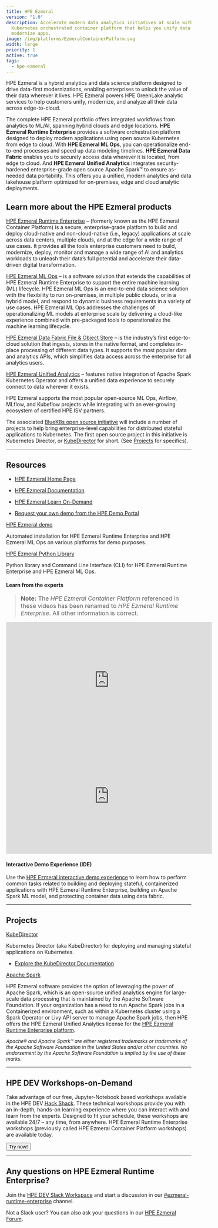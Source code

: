 ```yaml
---
title: HPE Ezmeral
version: "1.0"
description: Accelerate modern data analytics initiatives at scale with this
  Kubernetes orchestrated container platform that helps you unify data and
  modernize apps.
image: /img/platforms/EzmeralContainerPatform.svg
width: large
priority: 1
active: true
tags:
  - hpe-ezmeral
---
```

<a id="top"></a>

HPE Ezmeral is a hybrid analytics and data science platform designed to drive data-first modernizations, enabling enterprises to unlock the value of their data wherever it lives. HPE Ezmeral powers HPE GreenLake analytic services to help customers unify, modernize, and analyze all their data across edge-to-cloud.

The complete HPE Ezmeral portfolio offers integrated workflows from analytics to ML/AI, spanning hybrid clouds and edge locations. **HPE Ezmeral Runtime Enterprise** provides a software orchestration platform designed to deploy modern applications using open source Kubernetes from edge to cloud. With **HPE Ezmeral ML Ops**, you can operationalize end-to-end processes and speed up data modeling timelines. **HPE Ezmeral Data Fabric** enables you to securely access data wherever it is located, from edge to cloud. And **HPE Ezmeral Unified Analytics** integrates security-hardened enterprise-grade open source Apache Spark™ to ensure as-needed data portability. This offers you a unified, modern analytics and data lakehouse platform optimized for on-premises, edge and cloud analytic deployments. 

## Learn more about the HPE Ezmeral products

[HPE Ezmeral Runtime Enterprise](https://www.hpe.com/us/en/software/ezmeral-runtime.html) – (formerly known as the HPE Ezmeral Container Platform) is a secure, enterprise-grade platform to build and deploy cloud-native and non-cloud-native (i.e., legacy) applications at scale across data centers, multiple clouds, and at the edge for a wide range of use cases. It provides all the tools enterprise customers need to build, modernize, deploy, monitor and manage a wide range of AI and analytics workloads to unleash their data’s full potential and accelerate their data-driven digital transformation.

[HPE Ezmeral ML Ops](https://www.hpe.com/us/en/solutions/ezmeral-machine-learning-operations.html) – is a software solution that extends the capabilities of HPE Ezmeral Runtime Enterprise to support the entire machine learning (ML) lifecycle. HPE Ezmeral ML Ops is an end-to-end data science solution with the flexibility to run on-premises, in multiple public clouds, or in a hybrid model, and respond to dynamic business requirements in a variety of use cases. HPE Ezmeral ML Ops addresses the challenges of operationalizing ML models at enterprise scale by delivering a cloud-like experience combined with pre-packaged tools to operationalize the machine learning lifecycle.

[HPE Ezmeral Data Fabric File & Object Store](https://www.hpe.com/us/en/software/ezmeral-data-fabric.html) – is the industry’s first edge-to-cloud solution that ingests, stores in the native format, and completes in-place processing of different data types. It supports the most popular data and analytics APIs, which simplifies data access across the enterprise for all analytics users. 

[HPE Ezmeral Unified Analytics](https://www.hpe.com/us/en/software/ezmeral-runtime.html) – features native integration of Apache Spark Kubernetes Operator and offers a unified data experience to securely connect to data wherever it exists.


HPE Ezmeral supports the most popular open-source ML Ops, Airflow, MLflow, and Kubeflow projects while integrating with an ever-growing ecosystem of certified HPE ISV partners.

The associated [BlueK8s open source initiative](https://github.com/bluek8s) will include a number of projects to help bring enterprise-level capabilities for distributed stateful applications to Kubernetes. The first open source project in this initiative is Kubernetes Director, or [KubeDirector](https://kubedirector.io/) for short. (See [Projects](#projects) for specifics).

--- 

## Resources

 * [HPE Ezmeral Home Page](https://www.hpe.com/us/en/software.html)


 * [HPE Ezmeral Documentation](https://docs.containerplatform.hpe.com/home/)


 * [HPE Ezmeral Learn On-Demand](https://learn.ezmeral.software.hpe.com/)


 * [Request your own demo from the HPE Demo Portal](https://hpedemoportal.ext.hpe.com/home)



[HPE Ezmeral demo](https://github.com/HewlettPackard/ezdemo)

Automated installation for HPE Ezmeral Runtime Enterprise and HPE Ezmeral ML Ops on various platforms for demo purposes.



[HPE Ezmeral Python Library](https://github.com/hpe-container-platform-community/hpecp-python-library)


Python library and Command Line Interface (CLI) for HPE Ezmeral Runtime Enterprise and HPE Ezmeral ML Ops.

#### Learn from the experts
> <font size="3"> **Note:** The _HPE Ezmeral Container Platform_ referenced in these videos has been renamed to _HPE Ezmeral Runtime Enterprise_. All other information is correct. </font> 

<iframe width="560" height="315" src="https://www.youtube.com/embed/fCQpSHDEHY0" frameborder="0" allow="accelerometer; autoplay; clipboard-write; encrypted-media; gyroscope; picture-in-picture" allowfullscreen></iframe>
<br />


<iframe width="560" height="315" src="https://www.youtube.com/embed/4-yGrKZ4M-U" frameborder="0" allow="accelerometer; autoplay; clipboard-write; encrypted-media; gyroscope; picture-in-picture" allowfullscreen></iframe>

<br />

#### Interactive Demo Experience (IDE)

Use the [HPE Ezmeral interactive demo experience](https://www.hpe.com/us/en/resources/solutions/hpe-ezmeral-demo.html) to learn how to perform common tasks related to building and deploying stateful, containerized applications with HPE Ezmeral Runtime Enterprise, building an Apache Spark ML model, and protecting container data using data fabric.

--- 

<a id="projects"></a>

## Projects

[KubeDirector](https://github.com/bluek8s/kubedirector)


Kubernetes Director (aka KubeDirector) for deploying and managing stateful applications on Kubernetes.


* [Explore the KubeDirector Documentation](https://kubedirector.io/)


[Apache Spark](https://spark.apache.org/)


HPE Ezmeral software provides the option of leveraging the power of Apache Spark, which is an open-source unified analytics engine for large-scale data processing that is maintained by the Apache Software Foundation. If your organization has a need to run Apache Spark jobs in a Containerized environment, such as within a Kubernetes cluster using a Spark Operator or Livy API server to manage Apache Spark jobs, then HPE offers the HPE Ezmeral Unified Analytics license for the [HPE Ezmeral Runtime Enterprise platform](https://docs.containerplatform.hpe.com/home/).  

<font size="2"> _Apache® and Apache Spark™ are either registered trademarks or trademarks of the Apache Software Foundation in the United States and/or other countries. No endorsement by the Apache Software Foundation is implied by the use of these marks._ </font>

--- 

## HPE DEV Workshops-on-Demand


Take advantage of our free, Jupyter-Notebook based workshops available in the HPE DEV [Hack Shack](https://developer.hpe.com/hackshack/). These technical workshops provide you with an in-depth, hands-on learning experience where you can interact with and learn from the experts. Designed to fit your schedule, these workshops are available 24/7 – any time, from anywhere. HPE Ezmeral Runtime Enterprise workshops (previously called HPE Ezmeral Container Platform workshops) are available today.

<link rel="stylesheet" href="https://www.w3schools.com/w3css/4/w3.css">
<div class="w3-container w3-center w3-margin-bottom">
  <a href="/hackshack/workshops"><button type="button" class="button">Try now!</button></a>
</div>

--- 


## Any questions on HPE Ezmeral Runtime Enterprise?
Join the [HPE DEV Slack Workspace](https://slack.hpedev.io/) and start a discussion in our [#ezmeral-runtime-enterprise](https://app.slack.com/client/T5SNJCC7K/C01BB50LG4W) channel.


Not a Slack user? You can also ask your questions in our [HPE Ezmeral Forum](https://hpe.com/forum/ezmeral).